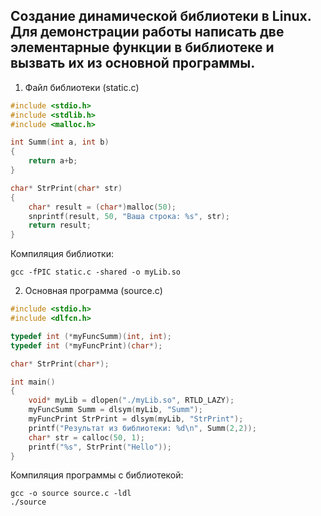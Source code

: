 ## Создание динамической библиотеки в Linux. Для демонстрации работы написать две элементарные функции в библиотеке и вызвать их из основной программы.

1. Файл библиотеки (static.c)
```C
#include <stdio.h>
#include <stdlib.h>
#include <malloc.h>

int Summ(int a, int b)
{
    return a+b;
}

char* StrPrint(char* str)
{
    char* result = (char*)malloc(50);
    snprintf(result, 50, "Ваша строка: %s", str);
    return result;
}
```
Компиляция библиотки:
```
gcc -fPIC static.c -shared -o myLib.so
```

2. Основная программа (source.c)
```C
#include <stdio.h>
#include <dlfcn.h>

typedef int (*myFuncSumm)(int, int);
typedef int (*myFuncPrint)(char*);

char* StrPrint(char*);

int main()
{
    void* myLib = dlopen("./myLib.so", RTLD_LAZY);
    myFuncSumm Summ = dlsym(myLib, "Summ");
    myFuncPrint StrPrint = dlsym(myLib, "StrPrint");
    printf("Результат из библиотеки: %d\n", Summ(2,2));
    char* str = calloc(50, 1);
    printf("%s", StrPrint("Hello"));
}
```

Компиляция программы с библиотекой:
```
gcc -o source source.c -ldl
./source
```